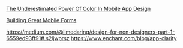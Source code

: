
[The Underestimated Power Of Color In Mobile App Design](https://www.smashingmagazine.com/2017/01/underestimated-power-color-mobile-app-design/)

[Building Great Mobile Forms](https://uxplanet.org/building-great-mobile-forms-2fa8e9a258cc#.7qo1al4ip)

https://medium.com/@limedaring/design-for-non-designers-part-1-6559ed93ff91#.s2ljwprsz
https://www.enchant.com/blog/app-clarity